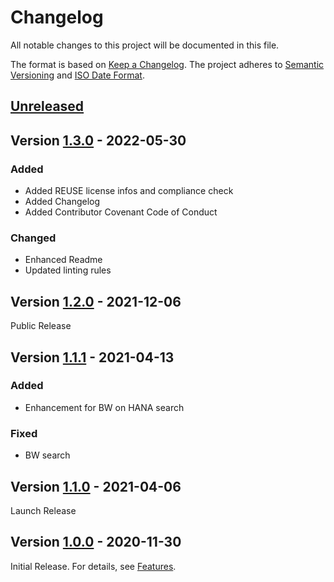 # Changelog

All notable changes to this project will be documented in this file.

The format is based on [Keep a Changelog](https://keepachangelog.com/en/1.0.0/).
The project adheres to [Semantic Versioning](https://semver.org/spec/v2.0.0.html)
and [ISO Date Format](https://www.iso.org/iso-8601-date-and-time-format.html).

## [Unreleased]

## Version [1.3.0] - 2022-05-30

### Added

- Added REUSE license infos and compliance check
- Added Changelog
- Added Contributor Covenant Code of Conduct

### Changed

- Enhanced Readme 
- Updated linting rules

## Version [1.2.0] - 2021-12-06

Public Release

## Version [1.1.1] - 2021-04-13

### Added

- Enhancement for BW on HANA search

### Fixed

- BW search

## Version [1.1.0] - 2021-04-06

Launch Release

## Version [1.0.0] - 2020-11-30

Initial Release. For details, see [Features](https://marcbernardtools.com/docs/mbt-command-field/features).


[Unreleased]: https://github.com/Marc-Bernard-Tools/MBT-Command-Field/compare/1.3.0...main
[1.3.0]: https://github.com/Marc-Bernard-Tools/MBT-Command-Field/compare/1.2.0...1.3.0
[1.2.0]: https://github.com/Marc-Bernard-Tools/MBT-Command-Field/compare/1.1.1...1.2.0
[1.1.1]: https://github.com/Marc-Bernard-Tools/MBT-Command-Field/compare/1.0.0...1.1.1
[1.1.0]: https://github.com/Marc-Bernard-Tools/MBT-Command-Field/compare/1.0.0...1.1.0
[1.0.0]: https://github.com/Marc-Bernard-Tools/MBT-Command-Field/releases/tag/1.0.0
